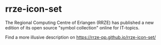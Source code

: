 rrze-icon-set
=============

The Regional Computing Centre of Erlangen (RRZE) has published a new edition of its open source "symbol collection" online for IT-topics.

Find a more illusive description on https://rrze-pp.github.io/rrze-icon-set/
